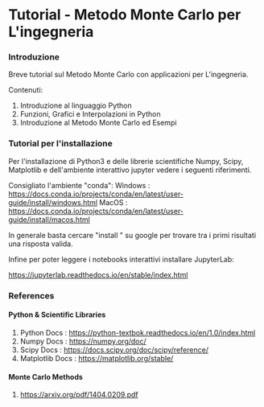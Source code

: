 # Tutorial - Metodo Monte Carlo per L'ingegneria

### Introduzione

Breve tutorial sul Metodo Monte Carlo con applicazioni per L'ingegneria.

Contenuti:

1. Introduzione al linguaggio Python
2. Funzioni, Grafici e Interpolazioni in Python
3. Introduzione al Metodo Monte Carlo ed Esempi

### Tutorial per l'installazione

Per l'installazione di Python3 e delle librerie scientifiche Numpy, Scipy, Matplotlib e dell'ambiente interattivo jupyter
vedere i seguenti riferimenti.

Consigliato l'ambiente "conda":
Windows : https://docs.conda.io/projects/conda/en/latest/user-guide/install/windows.html
MacOS   : https://docs.conda.io/projects/conda/en/latest/user-guide/install/macos.html

In generale basta cercare "install <libreria> <sistema-operativo>" su 
google per trovare tra i primi risultati una risposta valida.

Infine per poter leggere i notebooks interattivi installare JupyterLab:

https://jupyterlab.readthedocs.io/en/stable/index.html



### References

#### Python & Scientific Libraries

1. Python Docs : https://python-textbok.readthedocs.io/en/1.0/index.html
2. Numpy Docs : https://numpy.org/doc/
3. Scipy Docs : https://docs.scipy.org/doc/scipy/reference/
4. Matplotlib Docs : https://matplotlib.org/stable/

#### Monte Carlo Methods

1. https://arxiv.org/pdf/1404.0209.pdf
